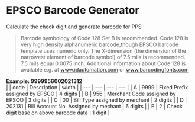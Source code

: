 # EPSCO Barcode Generator
Calculate the check digit and generate barcode for PPS

>Barcode symbology of Code 128 Set B is recommended. Code 128 is very high density alphanumeric barcode,though EPSCO barcode template uses numeric only. The X-dimension (the dimension of the narrowest element of barcode symbol) of 7.5 mils is recommended. 7.5 mils equal 0.0075 inch. Additional information about Code 128 is available e.g. at www.idautomation.com or www.barcodingfonts.com


**Example: 9999956002021312**\
|     | code   | Description                            | width    |
| --- | ---    | ---                                    | ---      |
| A   | 9999   | Fixed Prefix assigned by EPSCO         | 4 digits | 
| B   | 956    | Merchant Code assigned by EPSCO        | 3 digits |
| C   | 00     | Bill Type assigned by merchant         | 2 digits |
| D   | 202131 | Bill Account No. Assigned by mechant   | 6 digits |
| E   | 2      | Check digit base on above barcode data | 1 digit  |
